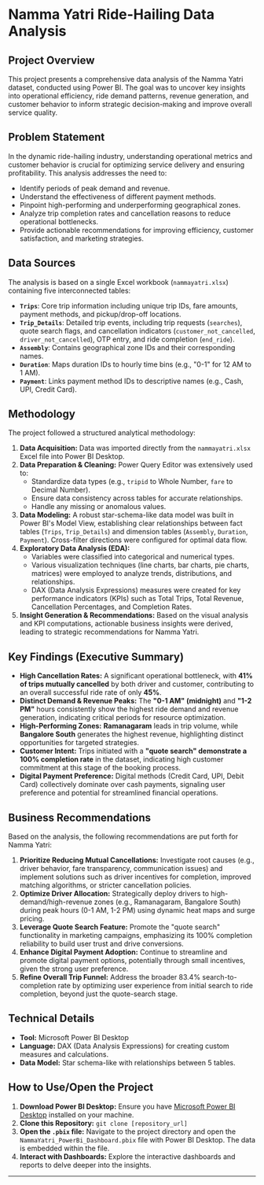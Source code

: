 # Namma Yatri Ride-Hailing Data Analysis

## Project Overview

This project presents a comprehensive data analysis of the Namma Yatri dataset, conducted using Power BI. The goal was to uncover key insights into operational efficiency, ride demand patterns, revenue generation, and customer behavior to inform strategic decision-making and improve overall service quality.

## Problem Statement

In the dynamic ride-hailing industry, understanding operational metrics and customer behavior is crucial for optimizing service delivery and ensuring profitability. This analysis addresses the need to:
* Identify periods of peak demand and revenue.
* Understand the effectiveness of different payment methods.
* Pinpoint high-performing and underperforming geographical zones.
* Analyze trip completion rates and cancellation reasons to reduce operational bottlenecks.
* Provide actionable recommendations for improving efficiency, customer satisfaction, and marketing strategies.

## Data Sources

The analysis is based on a single Excel workbook (`nammayatri.xlsx`) containing five interconnected tables:

* **`Trips`**: Core trip information including unique trip IDs, fare amounts, payment methods, and pickup/drop-off locations.
* **`Trip_Details`**: Detailed trip events, including trip requests (`searches`), quote search flags, and cancellation indicators (`customer_not_cancelled`, `driver_not_cancelled`), OTP entry, and ride completion (`end_ride`).
* **`Assembly`**: Contains geographical zone IDs and their corresponding names.
* **`Duration`**: Maps duration IDs to hourly time bins (e.g., "0-1" for 12 AM to 1 AM).
* **`Payment`**: Links payment method IDs to descriptive names (e.g., Cash, UPI, Credit Card).

## Methodology

The project followed a structured analytical methodology:

1.  **Data Acquisition:** Data was imported directly from the `nammayatri.xlsx` Excel file into Power BI Desktop.
2.  **Data Preparation & Cleaning:** Power Query Editor was extensively used to:
    * Standardize data types (e.g., `tripid` to Whole Number, `fare` to Decimal Number).
    * Ensure data consistency across tables for accurate relationships.
    * Handle any missing or anomalous values.
3.  **Data Modeling:** A robust star-schema-like data model was built in Power BI's Model View, establishing clear relationships between fact tables (`Trips`, `Trip_Details`) and dimension tables (`Assembly`, `Duration`, `Payment`). Cross-filter directions were configured for optimal data flow.
4.  **Exploratory Data Analysis (EDA):**
    * Variables were classified into categorical and numerical types.
    * Various visualization techniques (line charts, bar charts, pie charts, matrices) were employed to analyze trends, distributions, and relationships.
    * DAX (Data Analysis Expressions) measures were created for key performance indicators (KPIs) such as Total Trips, Total Revenue, Cancellation Percentages, and Completion Rates.
5.  **Insight Generation & Recommendations:** Based on the visual analysis and KPI computations, actionable business insights were derived, leading to strategic recommendations for Namma Yatri.

## Key Findings (Executive Summary)

* **High Cancellation Rates:** A significant operational bottleneck, with **41% of trips mutually cancelled** by both driver and customer, contributing to an overall successful ride rate of only **45%**.
* **Distinct Demand & Revenue Peaks:** The **"0-1 AM" (midnight)** and **"1-2 PM"** hours consistently show the highest ride demand and revenue generation, indicating critical periods for resource optimization.
* **High-Performing Zones:** **Ramanagaram** leads in trip volume, while **Bangalore South** generates the highest revenue, highlighting distinct opportunities for targeted strategies.
* **Customer Intent:** Trips initiated with a **"quote search" demonstrate a 100% completion rate** in the dataset, indicating high customer commitment at this stage of the booking process.
* **Digital Payment Preference:** Digital methods (Credit Card, UPI, Debit Card) collectively dominate over cash payments, signaling user preference and potential for streamlined financial operations.

## Business Recommendations

Based on the analysis, the following recommendations are put forth for Namma Yatri:

1.  **Prioritize Reducing Mutual Cancellations:** Investigate root causes (e.g., driver behavior, fare transparency, communication issues) and implement solutions such as driver incentives for completion, improved matching algorithms, or stricter cancellation policies.
2.  **Optimize Driver Allocation:** Strategically deploy drivers to high-demand/high-revenue zones (e.g., Ramanagaram, Bangalore South) during peak hours (0-1 AM, 1-2 PM) using dynamic heat maps and surge pricing.
3.  **Leverage Quote Search Feature:** Promote the "quote search" functionality in marketing campaigns, emphasizing its 100% completion reliability to build user trust and drive conversions.
4.  **Enhance Digital Payment Adoption:** Continue to streamline and promote digital payment options, potentially through small incentives, given the strong user preference.
5.  **Refine Overall Trip Funnel:** Address the broader 83.4% search-to-completion rate by optimizing user experience from initial search to ride completion, beyond just the quote-search stage.

## Technical Details

* **Tool:** Microsoft Power BI Desktop
* **Language:** DAX (Data Analysis Expressions) for creating custom measures and calculations.
* **Data Model:** Star schema-like with relationships between 5 tables.

## How to Use/Open the Project

1.  **Download Power BI Desktop:** Ensure you have [Microsoft Power BI Desktop](https://powerbi.microsoft.com/desktop/) installed on your machine.
2.  **Clone this Repository:** `git clone [repository_url]`
3.  **Open the `.pbix` file:** Navigate to the project directory and open the `NammaYatri_PowerBi_Dashboard.pbix` file with Power BI Desktop. The data is embedded within the file.
4.  **Interact with Dashboards:** Explore the interactive dashboards and reports to delve deeper into the insights.

---
